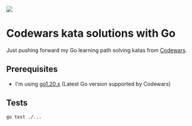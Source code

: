 ![](https://www.codewars.com/users/pabloxio/badges/large)

# Codewars kata solutions with Go

Just pushing forward my Go learning path solving katas from
[Codewars](https://www.codewars.com/dashboard).

## Prerequisites

- I'm using [go1.20.x](https://go.dev/dl/) (Latest Go version supported by
  Codewars)

## Tests

```shell
go test ./...
```
